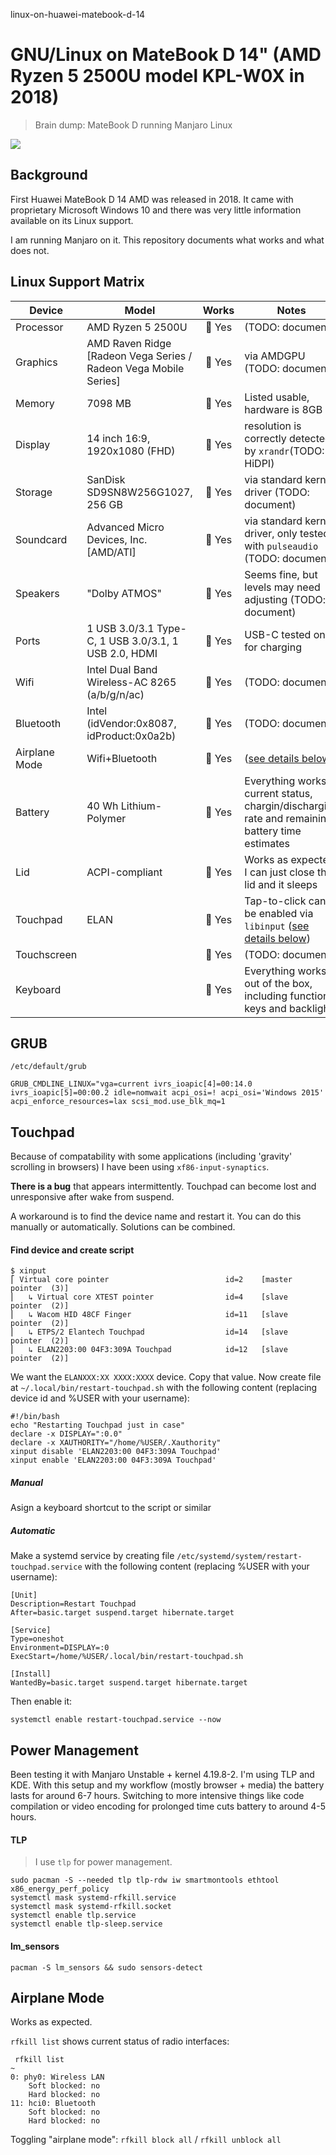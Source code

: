 linux-on-huawei-matebook-d-14

# GNU/Linux on MateBook D 14" (AMD Ryzen 5 2500U model KPL-W0X in 2018)

> Brain dump: MateBook D running Manjaro Linux

![](https://consumer-img.huawei.com/content/dam/huawei-cbg-site/common/mkt/pdp/tablets/matebook-d-14-k/img/huawei_matebook_d_kv-original.jpg)

## Background

First Huawei MateBook D 14 AMD was released in 2018.
It came with proprietary Microsoft Windows 10 and there was very little information available on its Linux support. 

I am running Manjaro on it. This repository documents what works and what does not.

## Linux Support Matrix

| Device | Model |  Works | Notes |
| --- | --- |  :---: | --- |
| Processor | AMD Ryzen 5 2500U | 💚 Yes | (TODO: document)  |
| Graphics | AMD Raven Ridge [Radeon Vega Series / Radeon Vega Mobile Series] |  💚 Yes | via AMDGPU (TODO: document) |
| Memory | 7098 MB |  💚 Yes | Listed usable, hardware is 8GB |
| Display | 14 inch 16:9, 1920x1080 (FHD) | 💚 Yes | resolution is correctly detected by `xrandr`(TODO: HiDPI) |
| Storage | SanDisk SD9SN8W256G1027, 256 GB | 💚 Yes | via standard kernel driver (TODO: document) |
| Soundcard  | Advanced Micro Devices, Inc. [AMD/ATI] | 💚 Yes  | via standard kernel driver, only tested with `pulseaudio` (TODO: document) |
| Speakers  | "Dolby ATMOS" | 💚 Yes | Seems fine, but levels may need adjusting (TODO: document) | 
| Ports | 1 USB 3.0/3.1 Type-C, 1 USB 3.0/3.1, 1 USB 2.0, HDMI |  💚 Yes | USB-C tested only for charging | 
| Wifi | Intel Dual Band Wireless-AC 8265 (a/b/g/n/ac) | 💚 Yes | (TODO: document) | 
| Bluetooth | Intel (idVendor:0x8087, idProduct:0x0a2b) | 💚 Yes | (TODO: document) |
| Airplane Mode | Wifi+Bluetooth | 💚 Yes | ([see details below](#airplane-mode)) |
| Battery | 40 Wh Lithium-Polymer | 💚 Yes | Everything works: current status, chargin/discharging rate and remaining battery time estimates |
| Lid | ACPI-compliant |  💚 Yes | Works as expected: I can just close the lid and it sleeps  |
| Touchpad | ELAN | 💚 Yes | Tap-to-click can be enabled via `libinput` ([see details below](#touchpad)) |
| Touchscreen | | 💚 Yes | (TODO: document) |
| Keyboard |  | 💚 Yes | Everything works out of the box, including function keys and backlight | 

## GRUB

`/etc/default/grub`
```
GRUB_CMDLINE_LINUX="vga=current ivrs_ioapic[4]=00:14.0 ivrs_ioapic[5]=00:00.2 idle=nomwait acpi_osi=! acpi_osi='Windows 2015' acpi_enforce_resources=lax scsi_mod.use_blk_mq=1
```

## Touchpad

Because of compatability with some applications (including 'gravity' scrolling in browsers) I have been using `xf86-input-synaptics`.

**There is a bug** that appears intermittently. Touchpad can become lost and unresponsive after wake from suspend.

A workaround is to find the device name and restart it. You can do this manually or automatically. Solutions can be combined. 

#### Find device and create script

```
$ xinput
⎡ Virtual core pointer                          id=2    [master pointer  (3)]
⎜   ↳ Virtual core XTEST pointer                id=4    [slave  pointer  (2)]
⎜   ↳ Wacom HID 48CF Finger                     id=11   [slave  pointer  (2)]
⎜   ↳ ETPS/2 Elantech Touchpad                  id=14   [slave  pointer  (2)]
⎜   ↳ ELAN2203:00 04F3:309A Touchpad            id=12   [slave  pointer  (2)]
```
We want the `ELANXXX:XX XXXX:XXXX` device. Copy that value.
Now create file at `~/.local/bin/restart-touchpad.sh` with the following content (replacing device id and %USER with your username):
```
#!/bin/bash
echo "Restarting Touchpad just in case"
declare -x DISPLAY=":0.0"
declare -x XAUTHORITY="/home/%USER/.Xauthority"
xinput disable 'ELAN2203:00 04F3:309A Touchpad'
xinput enable 'ELAN2203:00 04F3:309A Touchpad'
```

##### Manual

Asign a keyboard shortcut to the script or similar

##### Automatic

Make a systemd service by creating file `/etc/systemd/system/restart-touchpad.service` with the following content (replacing %USER with your username):
```
[Unit]
Description=Restart Touchpad
After=basic.target suspend.target hibernate.target

[Service]
Type=oneshot
Environment=DISPLAY=:0
ExecStart=/home/%USER/.local/bin/restart-touchpad.sh

[Install]
WantedBy=basic.target suspend.target hibernate.target
```
Then enable it:
```
systemctl enable restart-touchpad.service --now
```

## Power Management

Been testing it with Manjaro Unstable + kernel 4.19.8-2. I'm using TLP and KDE.  With this setup and my workflow (mostly browser + media) the battery lasts for around 6-7 hours. Switching to more intensive things like code compilation or video encoding for prolonged time cuts battery to around 4-5 hours. 

#### TLP

> I use `tlp` for power management.
```
sudo pacman -S --needed tlp tlp-rdw iw smartmontools ethtool x86_energy_perf_policy
systemctl mask systemd-rfkill.service
systemctl mask systemd-rfkill.socket
systemctl enable tlp.service
systemctl enable tlp-sleep.service
```

#### lm_sensors

```
pacman -S lm_sensors && sudo sensors-detect
```

## Airplane Mode

Works as expected.

`rfkill list` shows current status of radio interfaces:

```
 rfkill list                                                                      ~
0: phy0: Wireless LAN
	Soft blocked: no
	Hard blocked: no
11: hci0: Bluetooth
	Soft blocked: no
	Hard blocked: no
```

Toggling "airplane mode": `rfkill block all` / `rfkill unblock all`
